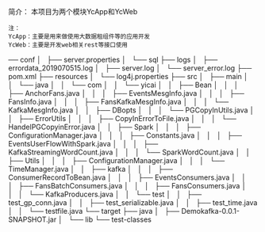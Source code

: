 简介：
    本项目为两个模块YcApp和YcWeb
    
    注：
    YcApp：主要是用来做使用大数据租组件等的应用开发
    YcWeb：主要是开发web相关rest等接口使用
    
  
  
── conf
│   ├── server.properties
│   └── sql
├── logs
│   ├── errordata_2019070515.log
│   ├── server.log
│   └── server_error.log
├── pom.xml
├── resources
│   └── log4j.properties
├── src
│   ├── main
│   │   └── java
│   │       └── com
│   │           └── yicai
│   │               ├── Bean
│   │               │   ├── AnchorFans.java
│   │               │   ├── EventsMesgInfo.java
│   │               │   ├── FansInfo.java
│   │               │   ├── FansKafkaMesgInfo.java
│   │               │   └── KafkaMesgInfo.java
│   │               ├── DBopts
│   │               │   └── PGCopyInUtils.java
│   │               ├── ErrorUtils
│   │               │   ├── CopyInErrorToFile.java
│   │               │   └── HandelPGCopyinError.java
│   │               ├── Spark
│   │               │   ├── ConfigurationManager.java
│   │               │   ├── Constants.java
│   │               │   ├── EventsUserFlowWithSpark.java
│   │               │   ├── KafkaStreamingWordCount.java
│   │               │   └── SparkWordCount.java
│   │               ├── Utils
│   │               │   ├── ConfigurationManager.java
│   │               │   └── TimeManager.java
│   │               ├── kafka
│   │               │   ├── ConsumerRecordToBean.java
│   │               │   ├── EventsConsumers.java
│   │               │   ├── FansBatchConsumers.java
│   │               │   ├── FansConsumers.java
│   │               │   └── KafkaProducers.java
│   │               └── test
│   │                   ├── test_gp_conn.java
│   │                   ├── test_serializable.java
│   │                   ├── test_time.java
│   │                   └── testfile.java
└── target
    ├── java
    │   ├── Demokafka-0.0.1-SNAPSHOT.jar
    │   └── lib
    └── test-classes